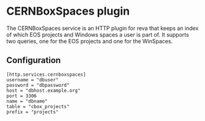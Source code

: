 # CERNBoxSpaces plugin

The CERNBoxSpaces service is an HTTP plugin for reva that keeps an index of which EOS projects and Windows spaces a user is part of.
It supports two queries, one for the EOS projects and one for the WinSpaces.

## Configuration

```
[http.services.cernboxspaces]
username = "dbuser"
password = "dbpassword"
host = "dbhost.example.org"
port = 3306
name = "dbname"
table = "cbox_projects"
prefix = "projects"
```
